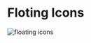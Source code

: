 # Floting Icons
![floating icons](https://user-images.githubusercontent.com/24843495/27419732-16c161d2-5740-11e7-9aad-c7df68f44365.PNG)
